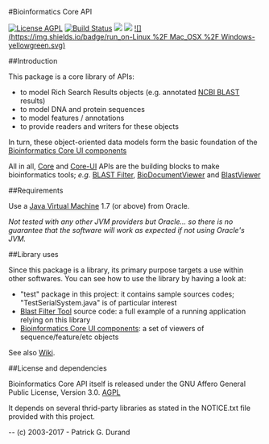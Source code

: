 #Bioinformatics Core API

[![License AGPL](https://img.shields.io/badge/license-Affero%20GPL%203.0-blue.svg)](https://www.gnu.org/licenses/agpl-3.0.txt) [![Build Status](https://travis-ci.org/pgdurand/Bioinformatics-Core-API.svg?branch=master)](https://travis-ci.org/pgdurand/Bioinformatics-Core-API) [![](https://tokei.rs/b1/github/pgdurand/Bioinformatics-Core-API?category=code)](https://github.com/pgdurand/Bioinformatics-Core-API) [![](https://img.shields.io/badge/platform-Java--1.7+-yellow.svg)](http://www.oracle.com/technetwork/java/javase/downloads/index.html) [![](https://img.shields.io/badge/run_on-Linux %2F Mac_OSX %2F Windows-yellowgreen.svg)]()

##Introduction

This package is a core library of APIs:

* to model Rich Search Results objects (e.g. annotated [NCBI BLAST](http://blast.ncbi.nlm.nih.gov/Blast.cgi) results) 
* to model DNA and protein sequences
* to model features / annotations
* to provide readers and writers for these objects

In turn, these object-oriented data models form the basic foundation of the [Bioinformatics Core UI components](https://github.com/pgdurand/Bioinformatics-UI-API)

All in all, [Core](https://github.com/pgdurand/Bioinformatics-Core-API) and [Core-UI](https://github.com/pgdurand/Bioinformatics-UI-API) APIs are the building blocks to make bioinformatics tools;  *e.g.* [BLAST Filter](https://github.com/pgdurand/BLAST-Filter-Tool), [BioDocumentViewer](https://github.com/pgdurand/BioDocumentViewer) and [BlastViewer](https://github.com/pgdurand/BlastViewer)

##Requirements

Use a [Java Virtual Machine](http://www.oracle.com/technetwork/java/javase/downloads/index.html) 1.7 (or above) from Oracle. 

*Not tested with any other JVM providers but Oracle... so there is no guarantee that the software will work as expected if not using Oracle's JVM.*

##Library uses

Since this package is a library, its primary purpose targets a use within other softwares. You can see how to use the library by having a look at:

* "test" package in this project: it contains sample sources codes; "TestSerialSystem.java" is of particular interest
* [Blast Filter Tool](https://github.com/pgdurand/BLAST-Filter-Tool) source code: a full example of a running application relying on this library
* [Bioinformatics Core UI components](https://github.com/pgdurand/Bioinformatics-UI-API): a set of viewers of sequence/feature/etc objects


See also [Wiki](https://github.com/pgdurand/Bioinformatics-Core-API/wiki).

##License and dependencies

Bioinformatics Core API itself is released under the GNU Affero General Public License, Version 3.0. [AGPL](https://www.gnu.org/licenses/agpl-3.0.txt)

It depends on several thrid-party libraries as stated in the NOTICE.txt file provided with this project.

--
(c) 2003-2017 - Patrick G. Durand
